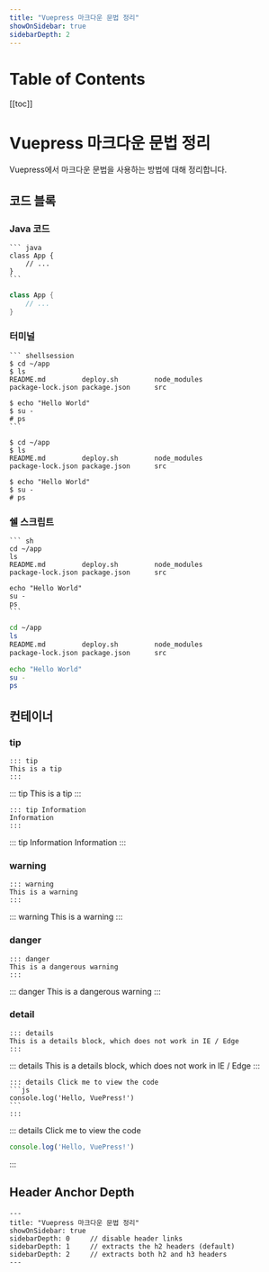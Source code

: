 ```yaml
---
title: "Vuepress 마크다운 문법 정리"
showOnSidebar: true
sidebarDepth: 2
---
```


# Table of Contents
[[toc]]

# Vuepress 마크다운 문법 정리
Vuepress에서 마크다운 문법을 사용하는 방법에 대해 정리합니다.

## 코드 블록
### Java 코드
````
``` java
class App {
    // ...
}
```
````

```java
class App {
    // ...
}
```
### 터미널
````
``` shellsession
$ cd ~/app
$ ls
README.md         deploy.sh         node_modules      
package-lock.json package.json      src

$ echo "Hello World"
$ su -
# ps
```
````
``` shellsession
$ cd ~/app
$ ls
README.md         deploy.sh         node_modules      
package-lock.json package.json      src

$ echo "Hello World"
$ su -
# ps
```

### 쉘 스크립트
````
``` sh
cd ~/app
ls
README.md         deploy.sh         node_modules      
package-lock.json package.json      src

echo "Hello World"
su -
ps
```
````
``` sh
cd ~/app
ls
README.md         deploy.sh         node_modules      
package-lock.json package.json      src

echo "Hello World"
su -
ps
```

## 컨테이너 
### tip
````
::: tip
This is a tip
:::
````

::: tip
This is a tip
:::

```
::: tip Information
Information
:::
```

::: tip Information
Information
:::

### warning
```
::: warning
This is a warning
:::
```
::: warning
This is a warning
:::

### danger
```
::: danger
This is a dangerous warning
:::
```

::: danger
This is a dangerous warning
:::

### detail

```
::: details
This is a details block, which does not work in IE / Edge
:::
```

::: details
This is a details block, which does not work in IE / Edge
:::

````
::: details Click me to view the code
```js
console.log('Hello, VuePress!')
```
:::
````

::: details Click me to view the code
```js
console.log('Hello, VuePress!')
```
:::

## Header Anchor Depth
```
---
title: "Vuepress 마크다운 문법 정리"
showOnSidebar: true
sidebarDepth: 0     // disable header links
sidebarDepth: 1     // extracts the h2 headers (default)
sidebarDepth: 2     // extracts both h2 and h3 headers
---
```